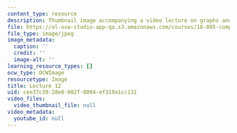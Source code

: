 ```yaml
---
content_type: resource
description: Thumbnail image accompanying a video lecture on graphs and networks.
file: https://ol-ocw-studio-app-qa.s3.amazonaws.com/courses/18-085-computational-science-and-engineering-i-fall-2008/cee37c3028e8002f8004ef319a1cc131_12.jpg
file_type: image/jpeg
image_metadata:
  caption: ''
  credit: ''
  image-alt: ''
learning_resource_types: []
ocw_type: OCWImage
resourcetype: Image
title: Lecture 12
uid: cee37c30-28e8-002f-8004-ef319a1cc131
video_files:
  video_thumbnail_file: null
video_metadata:
  youtube_id: null
---
```

